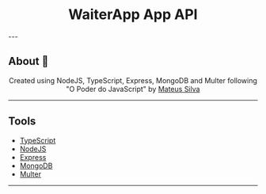 <h4 align="center">
 <h1 align="center">WaiterApp App API</h1>
</h4>
---

<h2>About 📝</h2>

<p align="center">Created using NodeJS, TypeScript, Express, MongoDB and Multer following "O Poder do JavaScript" by <a href="https://github.com/maateusilva" target="_blank">Mateus Silva</a></p>

---

<h2>Tools</h2>

- [TypeScript](https://www.typescriptlang.org/)
- [NodeJS](https://nodejs.org/)
- [Express](https://expressjs.com/)
- [MongoDB](https://www.mongodb.com/)
- [Multer](https://github.com/expressjs/multer/)

---


